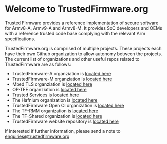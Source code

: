 # Welcome to TrustedFirmware.org

Trusted Firmware provides a reference implementation of secure software for Armv8-A, Armv9-A and Armv8-M. It provides SoC developers and OEMs with a reference trusted code base complying with the relevant Arm specifications.

TrustedFirmware.org is comprised of multiple projects. These projects each have their own Github organization to allow autonomy between the projects.  The current list of organizations and other useful repos related to TrustedFirmware are as follows:
* TrustedFirmware-A organziation is [located here](https://github.com/TrustedFirmware-A)
* TrustedFirmware-M organziation is [located here](https://github.com/TrustedFirmware-M)
* Mbed TLS organziation is [located here](https://github.com/Mbed-TLS)
* OP-TEE organziation is [located here](https://github.com/OP-TEE)
* Trusted Services is [located here](https://github.com/Trusted-Services)
* The Hafnium organization is [located here](https://github.com/orgs/TF-Hafnium)
* TrustedFirmware Open CI organization is [located here](https://github.com/TF-OpenCI)
* The TF-RMM organization is [located here](https://github.com/TF-RMM)
* The TF-Shared organization is [located here](https://github.com/TF-Shared)
* TrustedFirmware website repository is [located here](https://github.com/TrustedFirmwareWebsite)

If interested if further information, please send a note to enquiries@trustedfirmware.org

